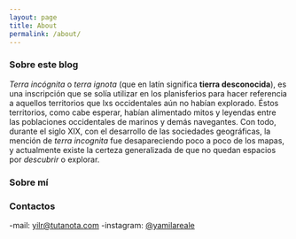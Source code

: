 ```yaml
---
layout: page
title: About
permalink: /about/
---
```


### Sobre este blog

*Terra incógnita* o *terra ignota* (que en latín significa **tierra desconocida**), es una inscripción que se solía utilizar en los
planisferios para hacer referencia a aquellos territorios que lxs occidentales aún no habían explorado. Éstos territorios, como cabe 
esperar, habían alimentado mitos y leyendas entre las poblaciones occidentales de marinos y demás navegantes. Con todo, durante el siglo XIX, 
con el desarrollo de las sociedades geográficas, la mención de *terra incognita* fue desapareciendo poco a poco de los mapas, y actualmente
existe la certeza generalizada de que no quedan espacios por *descubrir* o explorar. 


### Sobre mí

### Contactos

-mail: [yilr@tutanota.com](mailto:yilr@tutanota.com)
-instagram: [@yamilareale](instagram.com/yamilareale)
